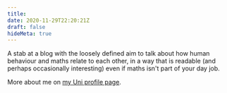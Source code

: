 ```yaml
---
title: 
date: 2020-11-29T22:20:21Z
draft: false
hideMeta: true
---
```

A stab at a blog with the loosely defined aim to talk about how human behaviour and maths relate to each other, in a way that is readable (and perhaps occasionally interesting) even if maths isn't part of your day job. 

More about me on [my Uni profile page](https://environment.leeds.ac.uk/transport/staff/957/professor-gustav-markkula).
